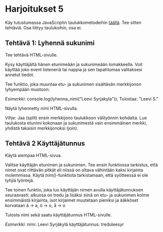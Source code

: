 # Harjoitukset 5

Käy tutustumassa JavaScriptin taulukkometodeihin [täällä](https://www.w3schools.com/js/js_array_methods.asp)<base target="_blank">. Tee sitten tehtäviä. Osa liittyy taulukoihin, osa ei.

## Tehtävä 1: Lyhennä sukunimi

Tee tehtävä HTML-sivulle.

Kysy käyttäjältä hänen etunimeään ja sukunimeään lomakkeella. Voit käyttää joko event listeneriä tai nappia ja sen tapahtumaa valitaksesi annetut tiedot.

Tee funktio, joka muuntaa etu- ja sukunimen sisältävän merkkijonon lyhyempään muotoon:

*Esimerkki:*
console.log(lyhenna_nimi("Leevi Syrjakyla"));
Tulostaa: "Leevi S."

Näytä lyhennetty nimi HTML-sivulla.

*Vihje:*
Jaa (split) ensin merkkijono taulukkoon välilyönnin kohdalta.
Lue taulukosta etunimi kokonaan ja sukunimestä vain ensimmäinen merkki, yhdistä takaisin merkkijonoksi (join).

## Tehtävä 2 Käyttäjätunnus

Käytä aiempaa HTML-sivua.

Valitse käyttäjän etunimen ja sukunimen. Tee ensin funktiossa tarkistus, että nimet ovat riittävän pitkät eli niissä on oltava vähintään kaksi kirjainta molemmissa. Käytä *trim()*-funktiota tarkistamaan, että syötteessä ei ole tyhjiä lyöntejä. 

Tee toinen funktio, joka luo käyttäjän nimen avulla käyttäjätunnuksen seuraavasti: alkuosa on tredu ja lisäksi siinä on etu- ja sukunimen kolme ensimmäistä kirjainta, isot kirjaimet muutetaan pieniksi ja ääkköset korvataan ä -> a, ö -> o, å -> o

Tulosta nimi sekä saatu käyttäjätunnus HTML-sivulle.

*Esimerkki:*
nimi: Leevi Syrjäkylä
käyttäjätunnus: treduleesyr